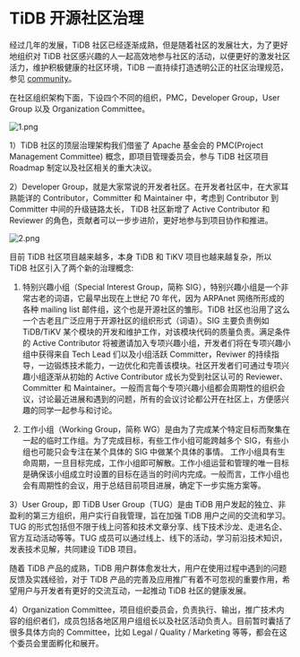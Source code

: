 # TiDB 开源社区治理

经过几年的发展，TiDB 社区已经逐渐成熟，但是随着社区的发展壮大，为了更好地组织对 TiDB 社区感兴趣的人一起高效地参与社区的活动，以便更好的激发社区活力，维护积极健康的社区环境，TiDB 一直持续打造透明公正的社区治理规范，参见 [community](https://github.com/pingcap/community)。

在社区组织架构下面，下设四个不同的组织，PMC，Developer Group，User Group 以及 Organization Committee。

![1.png](/res/session5/chapter1/community-governance/1.png)

1）TiDB 社区的顶层治理架构我们借鉴了 Apache 基金会的 PMC(Project Management Committee) 概念，即项目管理委员会，参与 TiDB 社区项目 Roadmap 制定以及社区相关的重大决议。

2）Developer Group，就是大家常说的开发者社区。在开发者社区中，在大家耳熟能详的 Contributor，Committer 和 Maintainer 中，考虑到 Contributor 到 Committer 中间的升级链路太长， TiDB 社区新增了 Active Contributor 和 Reviewer 的角色，贡献者可以一步步进阶，更好地参与到项目协作和推进。

![2.png](/res/session5/chapter1/community-governance/2.png)

目前 TiDB 社区项目越来越多，本身 TiDB 和 TiKV 项目也越来越复杂，所以 TiDB 社区引入了两个新的治理概念:

1. 特别兴趣小组（Special Interest Group，简称 SIG），特别兴趣小组是一个非常古老的词语，它最早出现在上世纪 70 年代，因为 ARPAnet 网络所形成的各种 mailing list 邮件组，这个也是开源社区的雏形。TiDB 社区也沿用了这么一个古老且广泛应用于开源社区的组织形式（词语）。SIG 主要负责例如 TiDB/TiKV 某个模块的开发和维护工作，对该模块代码的质量负责。满足条件的 Active Contributor 将被邀请加入专项兴趣小组，开发者们将在专项兴趣小组中获得来自 Tech Lead 们以及小组活跃 Committer，Reviwer 的持续指导，一边锻炼技术能力，一边优化和完善该模块。社区开发者们可通过专项兴趣小组逐渐从初始的 Active Contributor 成长为受到社区认可的 Reviewer、Committer 和 Maintainer。一般而言每个专项兴趣小组都会周期性的组织会议，讨论最近进展和遇到的问题，所有的会议讨论都公开在社区上，方便感兴趣的同学一起参与和讨论。

2. 工作小组（Working Group，简称 WG）是由为了完成某个特定目标而聚集在一起的临时工作组。为了完成目标，有些工作小组可能跨越多个 SIG，有些小组也可能只会专注在某个具体的 SIG 中做某个具体的事情。
工作小组具有生命周期，一旦目标完成，工作小组即可解散。工作小组运营和管理的唯一目标是确保该小组成立时设置的目标在适当的时间内完成。一般而言，工作小组也会有周期性的会议，用于总结目前项目进展，确定下一步实施方案等。

3）User Group，即 TiDB User Group（TUG）是由 TiDB 用户发起的独立、非盈利的第三方组织，用户实行自我管理，旨在加强 TiDB 用户之间的交流和学习。TUG 的形式包括但不限于线上问答和技术文章分享、线下技术沙龙、走进名企、官方互动活动等等。TUG 成员可以通过线上、线下的活动，学习前沿技术知识，发表技术见解，共同建设 TiDB 项目。

随着 TiDB 产品的成熟，TiDB 用户群体愈发壮大，用户在使用过程中遇到的问题反馈及实践经验，对于 TiDB 产品的完善及应用推广有着不可忽视的重要作用，希望用户与开发者有更好的交流互动，一起推动 TiDB 社区的健康发展。

4）Organization Committee，项目组织委员会，负责执行、输出，推广技术内容的组织者们，成员包括各地区用户组组长以及社区活动负责人。目前暂时囊括了很多具体方向的 Committee，比如 Legal / Quality / Marketing 等等，都会在这个委员会里面孵化和展开。
